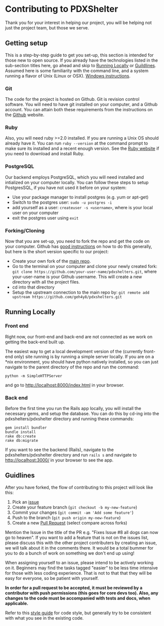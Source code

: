 Contributing to PDXShelter
==========================

Thank you for your interest in helping our project, you will be helping not just the project team, but those we serve.

Getting setup
--------------

This is a step-by-step guide to get you set-up, this section is intended for those new to open source. If you already have the technologies listed in the sub-section titles here, go ahead and skip to <a href="#Running Locally">Running Locally</a> or <a href="#Guildlines">Guildlines</a>. Assumed here is some familiarity with the command line, and a system running a flavor of Unix (Linux or OSX). [Windows instructions](windows.md).

### Git
The code for the project is hosted on Github. Git is revision control software. You will need to have git installed on your computer, and a Github account. You can attain both these requirements from the instructions on the [Github](https://github.com) website.

### Ruby
Also, you will need ruby >=2.0 installed. If you are running a Unix OS should already have it. You can run `ruby --version` at the command prompt to make sure its installed and a recent enough version. See the [Ruby website](https://www.ruby-lang.org/en/downloads/) if you need to download and install Ruby.

### PostgreSQL
Our backend employs PostgreSQL, which you will need installed and intialized on your computer locally. You can follow these steps to setup PostgresSQL, if you have not used it before on your system:

* Use your package manager to install postgres (e.g. yum or apt-get)
* Switch to the postgres user: `sudo -u postgres -i`
* add yourself as a user: `createuser -s <username>`, where <username> is your local user on your computer
* exit the postgres user using `exit`

### Forking/Cloning
Now that you are set-up, you need to fork the repo and get the code on your computer. Github has [good instructions](https://help.github.com/articles/fork-a-repo/) on how to do this generally, but here is the short version specific to our project:
* Create your own fork of the [main repo](https://github.com/geh4y8/pdxshelters/fork).
* Go to the terminal on your computer and clone your newly created fork: `git clone https://github.com/your-user-name/pdxshelters.git`, where your-user-name is your Github username. This will create a new directory with all the project files.
* cd into that directory
* Setup the upstream connection to the main repo by: `git remote add upstream https://github.com/geh4y8/pdxshelters.git`


Running Locally
----------------
### Front end

Right now, our front-end and back-end are not connected as we work on getting the back-end built up.

The easiest way to get a local development version of the (currently front-end only) site running is by running a simple server locally. If you are on a *nix environment, you should have python natively installed, so you can just navigate to the parent directory of the repo and run the command: 

`python -m SimpleHTTPServer`

and go to [http://localhost:8000/index.html](http://localhost:8000/index.html) in your browser.

### Back end

Before the first time you run the Rails app locally, you will install the necessary gems, and setup the database. You can do this by cd-ing into the pdxshelters/pdxshelter directory and running these commands:

    gem install bundler
    bundle install
    rake db:create
    rake db:migrate

If you want to see the backend (Rails), navigate to the pdxshelters/pdxshelter directory and run `rails s` and navigate to [http://localhost:3000/](http://localhost:3000/) in your browser to see the app.

Guidlines
-----------

After you have forked, the flow of contributing to this project will look like this:

1. Pick an [issue](https://github.com/geh4y8/pdxshelters/issues)
3. Create your feature branch (`git checkout -b my-new-feature`)
4. Commit your changes (`git commit -am 'Add some feature'`)
5. Push to the branch (`git push origin my-new-feature`)
6. Create a new [Pull Request](https://github.com/geh4y8/pdxshelters/compare) (select compare across forks)

Mention the Issue in the title of the PR e.g. "Fixes Issue #8 all dogs can now go to heaven". If you want to add a feature that is not on the issues list, please discuss this with the other project contributers by creating an issue, we will talk about it in the comments there. It would be a total bummer for you to do a bunch of work on something we don't end up using!

When assigning yourself to an issue, please intend to be actively working on it. Beginners may find the tasks tagged "easier" to be less time intensive for those with less coding experience. That is not to that that they will be easy for everyone, so be patient with yourself.

**In order for a pull request to be accepted, it must be reviewed by a contributor with push permissions (this goes for core devs too). Also, any changes to the code must be accompanied with tests and docs, when applicable.**

Refer to this [style guide](https://github.com/styleguide/ruby) for code style, but generally try to be consistent with what you see in the existing code.